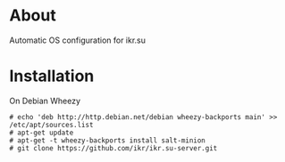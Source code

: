 # About

Automatic OS configuration for ikr.su

# Installation

On Debian Wheezy

    # echo 'deb http://http.debian.net/debian wheezy-backports main' >> /etc/apt/sources.list
    # apt-get update
    # apt-get -t wheezy-backports install salt-minion
    # git clone https://github.com/ikr/ikr.su-server.git
    
